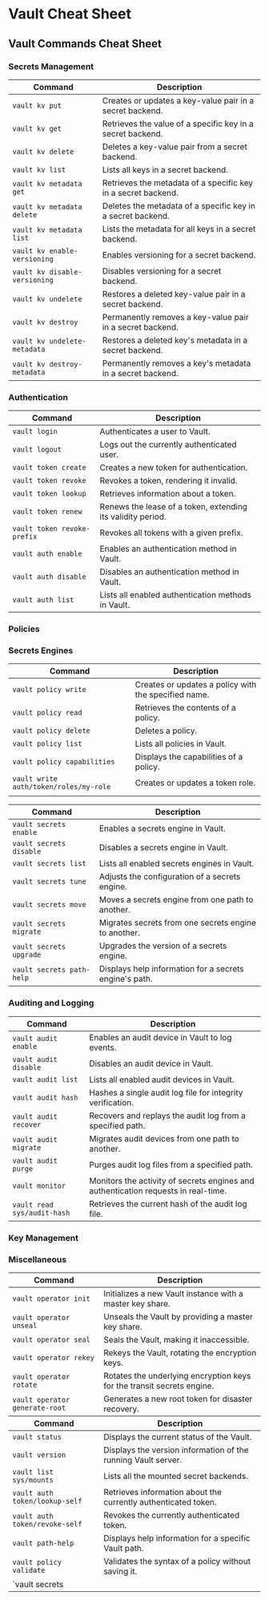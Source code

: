 # Vault Cheat Sheet


<h2>Vault Commands Cheat Sheet</h2>
<h3>Secrets Management</h3>
<table>
<thead>
<tr>
<th>Command</th>
<th>Description</th>
</tr>
</thead>
<tbody>
<tr>
<td><code>vault kv put</code></td>
<td>Creates or updates a key-value pair in a secret backend.</td>
</tr>
<tr>
<td><code>vault kv get</code></td>
<td>Retrieves the value of a specific key in a secret backend.</td>
</tr>
<tr>
<td><code>vault kv delete</code></td>
<td>Deletes a key-value pair from a secret backend.</td>
</tr>
<tr>
<td><code>vault kv list</code></td>
<td>Lists all keys in a secret backend.</td>
</tr>
<tr>
<td><code>vault kv metadata get</code></td>
<td>Retrieves the metadata of a specific key in a secret backend.</td>
</tr>
<tr>
<td><code>vault kv metadata delete</code></td>
<td>Deletes the metadata of a specific key in a secret backend.</td>
</tr>
<tr>
<td><code>vault kv metadata list</code></td>
<td>Lists the metadata for all keys in a secret backend.</td>
</tr>
<tr>
<td><code>vault kv enable-versioning</code></td>
<td>Enables versioning for a secret backend.</td>
</tr>
<tr>
<td><code>vault kv disable-versioning</code></td>
<td>Disables versioning for a secret backend.</td>
</tr>
<tr>
<td><code>vault kv undelete</code></td>
<td>Restores a deleted key-value pair in a secret backend.</td>
</tr>
<tr>
<td><code>vault kv destroy</code></td>
<td>Permanently removes a key-value pair in a secret backend.</td>
</tr>
<tr>
<td><code>vault kv undelete-metadata</code></td>
<td>Restores a deleted key's metadata in a secret backend.</td>
</tr>
<tr>
<td><code>vault kv destroy-metadata</code></td>
<td>Permanently removes a key's metadata in a secret backend.</td>
</tr>
</tbody>
</table>
<h3>Authentication</h3>
<table>
<thead>
<tr>
<th>Command</th>
<th>Description</th>
</tr>
</thead>
<tbody>
<tr>
<td><code>vault login</code></td>
<td>Authenticates a user to Vault.</td>
</tr>
<tr>
<td><code>vault logout</code></td>
<td>Logs out the currently authenticated user.</td>
</tr>
<tr>
<td><code>vault token create</code></td>
<td>Creates a new token for authentication.</td>
</tr>
<tr>
<td><code>vault token revoke</code></td>
<td>Revokes a token, rendering it invalid.</td>
</tr>
<tr>
<td><code>vault token lookup</code></td>
<td>Retrieves information about a token.</td>
</tr>
<tr>
<td><code>vault token renew</code></td>
<td>Renews the lease of a token, extending its validity period.</td>
</tr>
<tr>
<td><code>vault token revoke-prefix</code></td>
<td>Revokes all tokens with a given prefix.</td>
</tr>
<tr>
<td><code>vault auth enable</code></td>
<td>Enables an authentication method in Vault.</td>
</tr>
<tr>
<td><code>vault auth disable</code></td>
<td>Disables an authentication method in Vault.</td>
</tr>
<tr>
<td><code>vault auth list</code></td>
<td>Lists all enabled authentication methods in Vault.</td>
</tr>
</tbody>
</table>
<h3>Policies</h3>
<table>
<thead>
<tr>
<th>Command</th>
<th>Description</th>
</tr>
</thead>
<tbody>
<tr>
<td><code>vault policy write</code></td>
<td>Creates or updates a policy with the specified name.</td>
</tr>
<tr>
<td><code>vault policy read</code></td>
<td>Retrieves the contents of a policy.</td>
</tr>
<tr>
<td><code>vault policy delete</code></td>
<td>Deletes a policy.</td>
</tr>
<tr>
<td><code>vault policy list</code></td>
<td>Lists all policies in Vault.</td>
</tr>
<tr>
<td><code>vault policy capabilities</code></td>
<td>Displays the capabilities of a policy.</td>
</tr>
<tr>
<td><code>vault write auth/token/roles/my-role</code></td>
<td>Creates or updates a token role.</td>
</tr>
<tr>

<td></td>
</tr>
<h3>Secrets Engines</h3>
<table>
<thead>
<tr>
<th>Command</th>
<th>Description</th>
</tr>
</thead>
<tbody>
<tr>
<td><code>vault secrets enable</code></td>
<td>Enables a secrets engine in Vault.</td>
</tr>
<tr>
<td><code>vault secrets disable</code></td>
<td>Disables a secrets engine in Vault.</td>
</tr>
<tr>
<td><code>vault secrets list</code></td>
<td>Lists all enabled secrets engines in Vault.</td>
</tr>
<tr>
<td><code>vault secrets tune</code></td>
<td>Adjusts the configuration of a secrets engine.</td>
</tr>
<tr>
<td><code>vault secrets move</code></td>
<td>Moves a secrets engine from one path to another.</td>
</tr>
<tr>
<td><code>vault secrets migrate</code></td>
<td>Migrates secrets from one secrets engine to another.</td>
</tr>
<tr>
<td><code>vault secrets upgrade</code></td>
<td>Upgrades the version of a secrets engine.</td>
</tr>
<tr>
<td><code>vault secrets path-help</code></td>
<td>Displays help information for a secrets engine's path.</td>
</tr>
</tbody>
</table>
<h3>Auditing and Logging</h3>
<table>
<thead>
<tr>
<th>Command</th>
<th>Description</th>
</tr>
</thead>
<tbody>
<tr>
<td><code>vault audit enable</code></td>
<td>Enables an audit device in Vault to log events.</td>
</tr>
<tr>
<td><code>vault audit disable</code></td>
<td>Disables an audit device in Vault.</td>
</tr>
<tr>
<td><code>vault audit list</code></td>
<td>Lists all enabled audit devices in Vault.</td>
</tr>
<tr>
<td><code>vault audit hash</code></td>
<td>Hashes a single audit log file for integrity verification.</td>
</tr>
<tr>
<td><code>vault audit recover</code></td>
<td>Recovers and replays the audit log from a specified path.</td>
</tr>
<tr>
<td><code>vault audit migrate</code></td>
<td>Migrates audit devices from one path to another.</td>
</tr>
<tr>
<td><code>vault audit purge</code></td>
<td>Purges audit log files from a specified path.</td>
</tr>
<tr>
<td><code>vault monitor</code></td>
<td>Monitors the activity of secrets engines and authentication requests in real-time.</td>
</tr>
<tr>
<td><code>vault read sys/audit-hash</code></td>
<td>Retrieves the current hash of the audit log file.</td>
</tr>
</tbody>
</table>
<h3>Key Management</h3>
<table>
<thead>
<tr>
<th>Command</th>
<th>Description</th>
</tr>
</thead>
<tbody>
<tr>
<td><code>vault operator init</code></td>
<td>Initializes a new Vault instance with a master key share.</td>
</tr>
<tr>
<td><code>vault operator unseal</code></td>
<td>Unseals the Vault by providing a master key share.</td>
</tr>
<tr>
<td><code>vault operator seal</code></td>
<td>Seals the Vault, making it inaccessible.</td>
</tr>
<tr>
<td><code>vault operator rekey</code></td>
<td>Rekeys the Vault, rotating the encryption keys.</td>
</tr>
<tr>
<td><code>vault operator rotate</code></td>
<td>Rotates the underlying encryption keys for the transit secrets engine.</td>
</tr>
<tr>
<td><code>vault operator generate-root</code></td>
<td>Generates a new root token for disaster recovery.</td>
</tr>
<h3>Miscellaneous</h3>
<thead>
<tr>
<th>Command</th>
<th>Description</th>
</tr>
</thead>
<tbody>
<tr>
<td><code>vault status</code></td>
<td>Displays the current status of the Vault.</td>
</tr>
<tr>
<td><code>vault version</code></td>
<td>Displays the version information of the running Vault server.</td>
</tr>
<tr>
<td><code>vault list sys/mounts</code></td>
<td>Lists all the mounted secret backends.</td>
</tr>
<tr>
<td><code>vault auth token/lookup-self</code></td>
<td>Retrieves information about the currently authenticated token.</td>
</tr>
<tr>
<td><code>vault auth token/revoke-self</code></td>
<td>Revokes the currently authenticated token.</td>
</tr>
<tr>
<td><code>vault path-help</code></td>
<td>Displays help information for a specific Vault path.</td>
</tr>
<tr>
<td><code>vault policy validate</code></td>
<td>Validates the syntax of a policy without saving it.</td>
</tr>
<tr>
<td>`vault secrets</td>
<td></td>
</tr>
</tbody>
</table>
